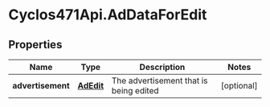 # Cyclos471Api.AdDataForEdit

## Properties
Name | Type | Description | Notes
------------ | ------------- | ------------- | -------------
**advertisement** | [**AdEdit**](AdEdit.md) | The advertisement that is being edited | [optional] 


